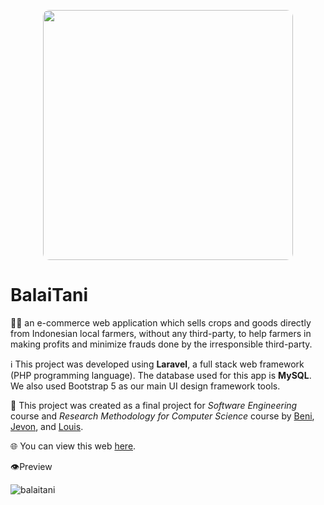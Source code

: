 <p align="center"><a href="https://balaitani.herokuapp.com" target="_blank"><img src="https://user-images.githubusercontent.com/86874779/170532707-b433d519-3817-4218-a051-892bb51adc4d.png" width="400" style="border-radius:10px;"></a></p>

# BalaiTani

🧑‍🌾 an e-commerce web application which sells crops and goods directly from Indonesian local farmers, without any third-party, to help farmers in making profits and minimize frauds done by the irresponsible third-party.

ℹ️ This project was developed using **Laravel**, a full stack web framework (PHP programming language). The database used for this app is **MySQL**. We also used Bootstrap 5 as our main UI design framework tools.

📝 This project was created as a final project for _Software Engineering_ course and _Research Methodology for Computer Science_ course by <a href="https://github.com/beni2704" target="_blank">Beni</a>, <a href="https://github.com/je-von" target="_blank">Jevon</a>, and <a href="https://github.com/itslouisgs" target="_blank">Louis</a>.

🌐 You can view this web <a href="https://balaitani.herokuapp.com" target="_blank">here</a>.

👁️Preview

![balaitani](https://user-images.githubusercontent.com/86874779/170534334-44dcf004-ae44-4acf-91df-ef6b868db64d.png)
